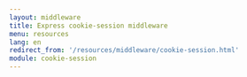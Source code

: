 ```yaml
---
layout: middleware
title: Express cookie-session middleware
menu: resources
lang: en
redirect_from: '/resources/middleware/cookie-session.html'
module: cookie-session
---
```

